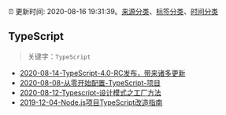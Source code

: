 :alarm_clock: 更新时间: 2020-08-16 19:31:39。[来源分类](../README.md)、[标签分类](../TAGS.md)、[时间分类](../TIMELINE.md)

## TypeScript


> 关键字：`TypeScript`



- [2020-08-14-TypeScript-4.0-RC发布，带来诸多更新](https://www.ershicimi.com/p/493c41b006bc86ce765d8a62eadaffbf) 
- [2020-08-08-从零开始配置-TypeScript-项目](https://www.ershicimi.com/p/f842f28fb8eef6f52b56004e9b29fcf1) 
- [2020-08-12-Typescript-设计模式之工厂方法](https://www.ershicimi.com/p/d2844298970d62f62810c7e1b62503be) 
- [2019-12-04-Node.js项目TypeScript改造指南](https://juejin.im/post/5de4867f51882573135415dd) 